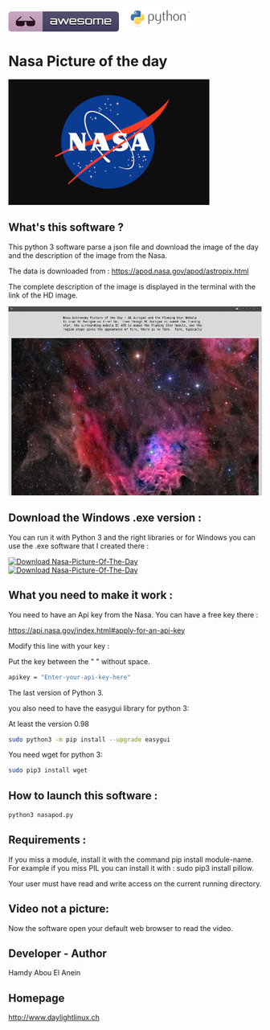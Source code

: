 ![Awesome](awesome.svg) ![Python](python.png)  

# Nasa Picture of the day

![Screenshot](nasa.jpg)

## What's this software ?  

This python 3 software parse a json file and download the image of the day and the description of the image from the Nasa.

The data is downloaded from : https://apod.nasa.gov/apod/astropix.html

The complete description of the image is displayed in the terminal with the link of the HD image.
     
![Screenshot](screenshot.png)

## Download the Windows .exe version :

You can run it with Python 3 and the right libraries or for Windows you can use the .exe software that I created there :


[![Download Nasa-Picture-Of-The-Day](https://img.shields.io/sourceforge/dm/nasa-picture-of-the-day.svg)](https://sourceforge.net/projects/nasa-picture-of-the-day/files/latest/download)
[![Download Nasa-Picture-Of-The-Day](https://a.fsdn.com/con/app/sf-download-button)](https://sourceforge.net/projects/nasa-picture-of-the-day/files/latest/download)


## What you need to make it work :  

You need to have an Api key from the Nasa. You can have a free key there :

https://api.nasa.gov/index.html#apply-for-an-api-key

Modify this line with your key :

Put the key between the " " without space.

```sh
apikey = "Enter-your-api-key-here" 
```


The last version of Python 3.

you also need to have the easygui library for python 3:

At least the version 0.98

```sh
sudo python3 -m pip install --upgrade easygui 
```
You need wget for python 3:


```sh
sudo pip3 install wget
```

## How to launch this software :  

```sh
python3 nasapod.py
```  

## Requirements :

If you miss a module, install it with the command pip install module-name. For example if you miss PIL you can install it with : sudo pip3 install pillow.

Your user must have read and write access on the current running 
directory.

## Video not a picture:

Now the software open your default web browser to read the video.

## Developer - Author

Hamdy Abou El Anein

## Homepage

http://www.daylightlinux.ch 
